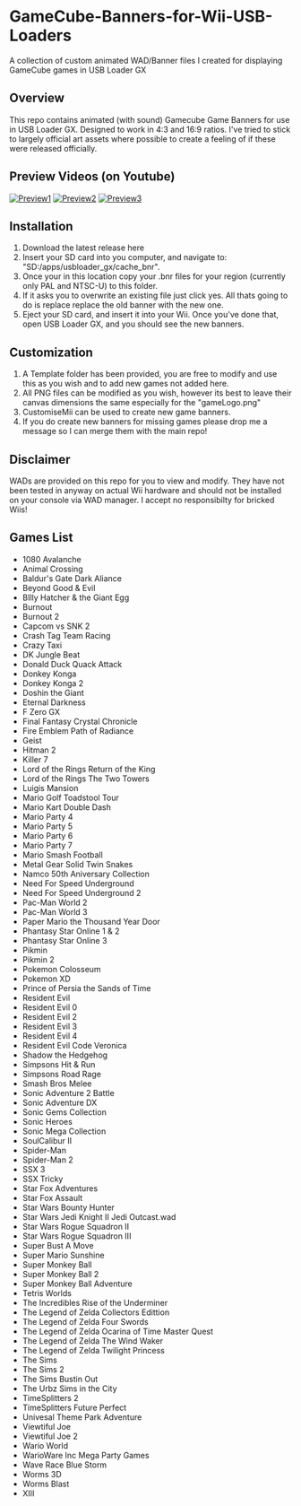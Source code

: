 # GameCube-Banners-for-Wii-USB-Loaders
A collection of custom animated WAD/Banner files I created for displaying GameCube games in USB Loader GX

## Overview
This repo contains animated (with sound) Gamecube Game Banners for use in USB Loader GX. Designed to work in 4:3 and 16:9 ratios.
I've tried to stick to largely official art assets where possible to create a feeling of if these were released officially. 

## Preview Videos (on Youtube)
[![Preview1](https://img.youtube.com/vi/l5U0ErL5Wvk/0.jpg)](https://www.youtube.com/watch?v=l5U0ErL5Wvk)
[![Preview2](https://img.youtube.com/vi/PxK6UItBw94/0.jpg)](https://www.youtube.com/watch?v=PxK6UItBw94)
[![Preview3](https://img.youtube.com/vi/7ofPuJTJJ4A/0.jpg)](https://www.youtube.com/watch?v=7ofPuJTJJ4A)

## Installation
1. Download the latest release here
1. Insert your SD card into you computer, and navigate to: "SD:/apps/usbloader_gx/cache_bnr". 
2. Once your in this location copy your .bnr files for your region (currently only PAL and NTSC-U) to this folder. 
3. If it asks you to overwrite an existing file just click yes. All thats going to do is replace replace the old banner with the new one.
4. Eject your SD card, and insert it into your Wii. Once you've done that, open USB Loader GX, and you should see the new banners.

## Customization
1. A Template folder has been provided, you are free to modify and use this as you wish and to add new games not added here.
2. All PNG files can be modified as you wish, however its best to leave their canvas dimensions the same especially for the "gameLogo.png"
3. CustomiseMii can be used to create new game banners.
4. If you do create new banners for missing games please drop me a message so I can merge them with the main repo! 

## Disclaimer
WADs are provided on this repo for you to view and modify. They have not been tested in anyway on actual Wii hardware and should not be installed on your console via WAD manager. I accept no responsibilty for bricked Wiis!

## Games List
- 1080 Avalanche 
- Animal Crossing 
- Baldur's Gate Dark Aliance 
- Beyond Good & Evil 
- BIlly Hatcher & the Giant Egg 
- Burnout 
- Burnout 2 
- Capcom vs SNK 2 
- Crash Tag Team Racing 
- Crazy Taxi 
- DK Jungle Beat 
- Donald Duck Quack Attack 
- Donkey Konga 
- Donkey Konga 2 
- Doshin the Giant 
- Eternal Darkness 
- F Zero GX 
- Final Fantasy Crystal Chronicle 
- Fire Emblem Path of Radiance 
- Geist 
- Hitman 2 
- Killer 7 
- Lord of the Rings Return of the King 
- Lord of the Rings The Two Towers 
- Luigis Mansion 
- Mario Golf Toadstool Tour 
- Mario Kart Double Dash 
- Mario Party 4 
- Mario Party 5 
- Mario Party 6 
- Mario Party 7 
- Mario Smash Football 
- Metal Gear Solid Twin Snakes
- Namco 50th Aniversary Collection 
- Need For Speed Underground 
- Need For Speed Underground 2 
- Pac-Man World 2
- Pac-Man World 3
- Paper Mario the Thousand Year Door 
- Phantasy Star Online 1 & 2 
- Phantasy Star Online 3 
- Pikmin 
- Pikmin 2 
- Pokemon Colosseum 
- Pokemon XD 
- Prince of Persia the Sands of Time 
- Resident Evil 
- Resident Evil 0 
- Resident Evil 2 
- Resident Evil 3 
- Resident Evil 4 
- Resident Evil Code Veronica 
- Shadow the Hedgehog 
- Simpsons Hit & Run 
- Simpsons Road Rage 
- Smash Bros Melee 
- Sonic Adventure 2 Battle 
- Sonic Adventure DX 
- Sonic Gems Collection 
- Sonic Heroes 
- Sonic Mega Collection 
- SoulCalibur II 
- Spider-Man
- Spider-Man 2
- SSX 3 
- SSX Tricky 
- Star Fox Adventures 
- Star Fox Assault 
- Star Wars Bounty Hunter 
- Star Wars Jedi Knight II Jedi Outcast.wad
- Star Wars Rogue Squadron II 
- Star Wars Rogue Squadron III 
- Super Bust A Move 
- Super Mario Sunshine 
- Super Monkey Ball 
- Super Monkey Ball 2 
- Super Monkey Ball Adventure 
- Tetris Worlds 
- The Incredibles Rise of the Underminer 
- The Legend of Zelda Collectors Edittion 
- The Legend of Zelda Four Swords 
- The Legend of Zelda Ocarina of Time Master Quest 
- The Legend of Zelda The Wind Waker 
- The Legend of Zelda Twilight Princess 
- The Sims 
- The Sims 2 
- The Sims Bustin Out 
- The Urbz Sims in the City 
- TimeSplitters 2 
- TimeSplitters Future Perfect 
- Univesal Theme Park Adventure 
- Viewtiful Joe 
- Viewtiful Joe 2 
- Wario World 
- WarioWare Inc Mega Party Games 
- Wave Race Blue Storm 
- Worms 3D 
- Worms Blast 
- XIII 
